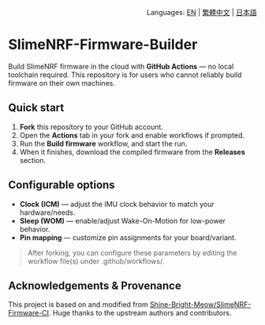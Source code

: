<p align="right">
  Languages:
  <a href="README.md">EN</a> |
  <a href="README.zh-TW.md">繁體中文</a> |
  <a href="README.ja.md">日本語</a>
</p>

# SlimeNRF-Firmware-Builder

Build SlimeNRF firmware in the cloud with **GitHub Actions** — no local toolchain required.
This repository is for users who cannot reliably build firmware on their own machines.

## Quick start
1. **Fork** this repository to your GitHub account.
2. Open the **Actions** tab in your fork and enable workflows if prompted.
3. Run the **Build firmware** workflow, and start the run.
4. When it finishes, download the compiled firmware from the **Releases** section.

## Configurable options
- **Clock (ICM)** — adjust the IMU clock behavior to match your hardware/needs.  
- **Sleep (WOM)** — enable/adjust Wake-On-Motion for low-power behavior.  
- **Pin mapping** — customize pin assignments for your board/variant.

> After forking, you can configure these parameters by editing the workflow file(s) under .github/workflows/.

## Acknowledgements & Provenance
This project is based on and modified from [Shine-Bright-Meow/SlimeNRF-Firmware-CI](https://github.com/Shine-Bright-Meow/SlimeNRF-Firmware-CI).
Huge thanks to the upstream authors and contributors.
